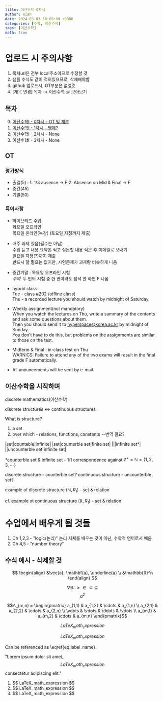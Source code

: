 ```yaml
---
title: 이산수학 0차시
author: nian
date: 2024-09-03 18:00:00 +0900
categories: [수학, 이산수학]
tags: [이산수학]
math: true
---
```

# 업로드 시 주의사항
1. 목차url은 전부 local주소이므로 수정할 것
2. 샘플 수식도 같이 적혀있으므로, 삭제해야함
3. github 업로드시, OT부분은 없앨것
4. [제목 변경] 목차 -> 이산수학 글 모아보기

## 목차
  0. [이산수학I - 0차시 - OT 및 개론](http://127.0.0.1:4000/posts/이산수학-0)
  1. [이산수학I - 1차시 - 명제?](http://127.0.0.1:4000/posts/이산수학-1)
  2. 이산수학I - 2차시 - None
  3. 이산수학I - 3차시 - None


## OT
### 평가방식
- 출결(5) : 1. 1/3 absence -> F 2. Absence on Mid & Final -> F
- 중간(45)
- 기말(50) 

### 특이사항

- 하이브리드 수업<br>
  화요일 오프라인<br>
  목요일 온라인(녹강) (토요일 자정까지 제출)

- 매주 과제 있음(필수는 아님)<br>
  수업 듣고 내용 요약본 적고 질문할 내용 적은 후 이메일로 보내기<br>
  일요일 자정(?)까지 제출<br>
  반드시 할 필요는 없지만, 시험문제가 과제랑 비슷하게 나옴<br>

- 중간기말 : 목요일 오프라인 시험<br>
  *주의*: 두 번의 시험 중 한 번이라도 참석 안 하면 F 나옴


- hybrid class<br>
  Tue - class #202 (offline class)<br>
  Thu - a recorded lecture you should watch by midnight of Saturday.<br>
  

- Weekly assignment(not mandatory)<br>
  When you watch the lectures on Thu, write a summary of the contents and ask some questions about them.<br>
  Then you should send it to  hyperspace@korea.ac.kr  by midnight of Sunday.<br>
  You don't have to do this, but problems on the assignments are similar to those on the test.<br>

- Midterm & Final : in-class test on Thu<br>
  WARNIGS: Failure to attend any of the two exams will result in the final grade F automatically.<br>

- All anouncements will be sent by e-mail.<br>

## 이산수학을 시작하며
discrete mathematics(이산수학)


discrete structures <-> continuous structures

What is structure?
1. a set
2. over which - relations, functions, constants --번역 필요?

|set|countable|infinite|
|set|counterble set|finite set|
|||infinite set*|
||uncounterble set|infinite set|

*counterble set & infinite set - 1:1 correspondence against $\mathbb{Z}^+ = \mathbb{N} = \{1,2,3,\cdots \}$

discrete structure - counterble set?
continuous structure - uncounterble set?

example of discrete structure
$(\mathbb{N}, R_1)$ - set & relation

cf. example ot continuous structure $(\mathbb{R}, R_1)$ - set & relation


# 수업에서 배우게 될 것들
1. Ch 1,2,3 - "logic(논리)"
  논리 자체를 배우는 것이 아닌, 수학적 언어로서 배움
2. Ch 4,5 - "number theory"





## 수식 예시 - 삭제할 것
$$
\begin{align}
  &\vec{a}, \mathbf{a}, \underline{a} \\
  &\mathbb{R}^n
\end{align} 
$$

$$
\forall \exists \therefore \geq \in \subset \subseteq 
$$
$$a^2$$

$$A_{m,n} =
 \begin{pmatrix}
  a_{1,1} & a_{1,2} & \cdots & a_{1,n} \\
  a_{2,1} & a_{2,2} & \cdots & a_{2,n} \\
  \vdots  & \vdots  & \ddots & \vdots  \\
  a_{m,1} & a_{m,2} & \cdots & a_{m,n}
 \end{pmatrix}$$

 <!-- Block math, keep all blank lines -->

$$
LaTeX_math_expression
$$

<!-- Equation numbering, keep all blank lines  -->

$$
\begin{equation}
  LaTeX_math_expression
  \label{eq:label_name}
\end{equation}
$$

Can be referenced as \eqref{eq:label_name}.

<!-- Inline math in lines, NO blank lines -->

"Lorem ipsum dolor sit amet, $$ LaTeX_math_expression $$ consectetur adipiscing elit."

<!-- Inline math in lists, escape the first `$` -->

1. \$$ LaTeX_math_expression $$
2. \$$ LaTeX_math_expression $$
3. \$$ LaTeX_math_expression $$